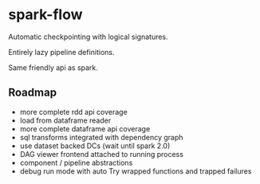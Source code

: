 # spark-flow

Automatic checkpointing with logical signatures.

Entirely lazy pipeline definitions.

Same friendly api as spark.


## Roadmap
* more complete rdd api coverage
* load from dataframe reader
* more complete dataframe api coverage
* sql transforms integrated with dependency graph
* use dataset backed DCs (wait until spark 2.0)
* DAG viewer frontend attached to running process
* component / pipeline abstractions
* debug run mode with auto Try wrapped functions and trapped failures